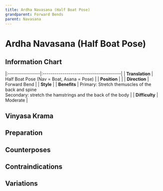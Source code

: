 ```yaml
---
title: Ardha Navasana (Half Boat Pose)
grandparent: Forward Bends
parent: Navasana
---
```

# Ardha Navasana (Half Boat Pose)

## Information Chart

|:----------------|:---------------------------------------|
| **Translation** | Half Boat Pose (Nav = Boat, Asana = Pose)  |
| **Position**    |                                 |
| **Direction**   | Forward Bend                          |
| **Style**       | 
| **Benefits**    | Primary: Stretch themuscles of the back and spine <br> Secondary: stretch the hamstrings and the back of the body   |
| **Difficulty**  | Moderate                              | 

## Vinyasa Krama 

## Preparation 

## Counterposes

## Contraindications

## Variations